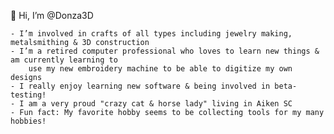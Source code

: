 👋 Hi, I’m @Donza3D

    - I’m involved in crafts of all types including jewelry making, metalsmithing & 3D construction
    - I’m a retired computer professional who loves to learn new things & am currently learning to 
        use my new embroidery machine to be able to digitize my own designs
    - I really enjoy learning new software & being involved in beta-testing!
    - I am a very proud "crazy cat & horse lady" living in Aiken SC
    - Fun fact: My favorite hobby seems to be collecting tools for my many hobbies!

